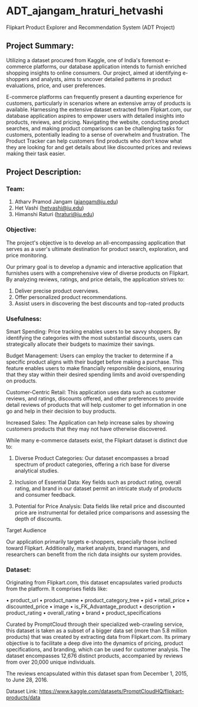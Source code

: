 # ADT_ajangam_hraturi_hetvashi
Flipkart Product Explorer and Recommendation System (ADT Project)

## Project Summary:

Utilizing a dataset procured from Kaggle, one of India's foremost e-commerce platforms, our database application intends to furnish enriched shopping insights to online consumers. Our project, aimed at identifying e-shoppers and analysts, aims to uncover detailed patterns in product evaluations, price, and user preferences. 

E-commerce platforms can frequently present a daunting experience for customers, particularly in scenarios where an extensive array of products is available. Harnessing the extensive dataset extracted from Flipkart.com, our database application aspires to empower users with detailed insights into products, reviews, and pricing. Navigating the website, conducting product searches, and making product comparisons can be challenging tasks for customers, potentially leading to a sense of overwhelm and frustration. The Product Tracker can help customers find products who don’t know what they are looking for and get details about like discounted prices and reviews making their task easier.

## Project Description:

### Team: 

1.	Atharv Pramod Jangam (ajangam@iu.edu)
2.	Het Vashi (hetvashi@iu.edu)
3.	Himanshi Raturi (hraturi@iu.edu)


### Objective:

The project's objective is to develop an all-encompassing application that serves as a user's ultimate destination for product search, exploration, and price monitoring. 

Our primary goal is to develop a dynamic and interactive application that furnishes users with a comprehensive view of diverse products on Flipkart. By analyzing reviews, ratings, and price details, the application strives to:

1.	Deliver precise product overviews.
2.	Offer personalized product recommendations.
3.	Assist users in discovering the best discounts and top-rated products


### Usefulness:

Smart Spending: Price tracking enables users to be savvy shoppers. By identifying the categories with the most substantial discounts, users can strategically allocate their budgets to maximize their savings.

Budget Management: Users can employ the tracker to determine if a specific product aligns with their budget before making a purchase. This feature enables users to make financially responsible decisions, ensuring that they stay within their desired spending limits and avoid overspending on products.

Customer-Centric Retail: This application uses data such as customer reviews,
and ratings, discounts offered, and other preferences to provide detail reviews of products that will help customer to get information in one go and help in their decision to buy products.

Increased Sales: The Application can help increase sales by showing customers
products that they may not have otherwise discovered.

While many e-commerce datasets exist, the Flipkart dataset is distinct due to:

1.	Diverse Product Categories: Our dataset encompasses a broad spectrum of product categories, offering a rich base for diverse analytical studies.

2.	Inclusion of Essential Data: Key fields such as product rating, overall rating, and brand in our dataset permit an intricate study of products and consumer feedback.

3.	Potential for Price Analysis: Data fields like retail price and discounted price are instrumental for detailed price comparisons and assessing the depth of discounts.


Target Audience

Our application primarily targets e-shoppers, especially those inclined toward Flipkart. Additionally, market analysts, brand managers, and researchers can benefit from the rich data insights our system provides.


### Dataset:

Originating from Flipkart.com, this dataset encapsulates varied products from the platform. It comprises fields like:

•	product_url
•	product_name
•	product_category_tree
•	pid
•	retail_price
•	discounted_price
•	image
•	is_FK_Advantage_product
•	description
•	product_rating
•	overall_rating
•	brand
•	product_specifications

Curated by PromptCloud through their specialized web-crawling service, this dataset is taken as a subset of a bigger data set (more than 5.8 million products) that was created by extracting data from Flipkart.com. Its primary objective is to facilitate a deep dive into the dynamics of pricing, product specifications, and branding, which can be used for customer analysis. The dataset encompasses 12,676 distinct products, accompanied by reviews from over 20,000 unique individuals.

The reviews encapsulated within this dataset span from December 1, 2015, to June 28, 2016.


Dataset Link: https://www.kaggle.com/datasets/PromptCloudHQ/flipkart-products/data


